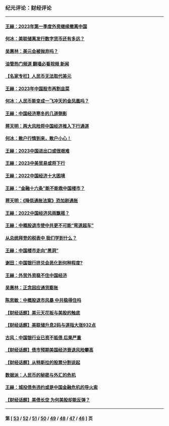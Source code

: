 ### 纪元评论：财经评论
---
#### [王赫：2023年第一季度外资继续撤离中国](../../pages/nsc1026/n13988870.md?05080330) 
#### [何冰：美联储离发行数字货币还有多远？](../../pages/nsc1026/n13986109.md?05080330) 
#### [吴惠林：美元会被抛弃吗？](../../pages/nsc1026/n13984087.md?05080330) 
#### [油管热门频道 翻墙必看视频 新闻](ok?05080330)
#### [【名家专栏】人民币无法取代美元](../../pages/nsc1026/n13974270.md?05080330) 
#### [王赫：2023年中国股市再割韭菜](../../pages/nsc1026/n13965334.md?05080330) 
#### [何冰：人民币能变成一飞冲天的金凤凰吗？](../../pages/nsc1026/n13964999.md?05080330) 
#### [王赫：中国经济寒冬的几道侧影](../../pages/nsc1026/n13932953.md?05080330) 
#### [蒋天明：两大风险将中国经济推入下行通道](../../pages/nsc1026/n13929820.md?05080330) 
#### [何冰：散户行情到来，散户小心！](../../pages/nsc1026/n13928308.md?05080330) 
#### [王赫：2023中国进出口或很艰难](../../pages/nsc1026/n13911515.md?05080330) 
#### [王赫：2023中美贸易或将下行](../../pages/nsc1026/n13899005.md?05080330) 
#### [王赫：2022中国经济十大困境](../../pages/nsc1026/n13883766.md?05080330) 
#### [王赫：“金融十六条”能不能救中国楼市？](../../pages/nsc1026/n13868431.md?05080330) 
#### [蒋天明：《降低通胀法案》恐加剧通胀](../../pages/nsc1026/n13806996.md?05080330) 
#### [王赫：2022中国经济风雨飘摇？](../../pages/nsc1026/n13803207.md?05080330) 
#### [王赫：中概股退市使中共更不可能“弯道超车”](../../pages/nsc1026/n13802858.md?05080330) 
#### [从总统拜登的税表中 我们学到什么？](../../pages/nsc1026/n13773081.md?05080330) 
#### [王赫：中国楼市走向“黑洞”](../../pages/nsc1026/n13770647.md?05080330) 
#### [谢田：中国银行挤兑会恶化到何种程度?](../../pages/nsc1026/n13766965.md?05080330) 
#### [王赫：外贸外资稳不住中国经济](../../pages/nsc1026/n13753933.md?05080330) 
#### [吴惠林：正念因应通货膨胀](../../pages/nsc1026/n13750350.md?05080330) 
#### [陈思敏：中概股退市风暴 中共稳得住吗](../../pages/nsc1026/n13738978.md?05080330) 
#### [【财经话题】美元天花板与美股的触底](../../pages/nsc1026/n13736495.md?05080330) 
#### [【财经话题】美联储升息2码与道指大涨932点](../../pages/nsc1026/n13727377.md?05080330) 
#### [古风：中国银行业已资不抵债 后果严重](../../pages/nsc1026/n13726111.md?05080330) 
#### [【财经话题】债市预期美国经济衰退风险攀高](../../pages/nsc1026/n13698043.md?05080330) 
#### [【财经话题】从特斯拉的股票分割说起](../../pages/nsc1026/n13679733.md?05080330) 
#### [数据派：人民币的秘密与外汇的危机](../../pages/nsc1026/n13667092.md?05080330) 
#### [王赫：城投债务违约或是中国金融危机的导火索](../../pages/nsc1026/n13665322.md?05080330) 
#### [【财经话题】美债长空 为何美股却能反弹？](../../pages/nsc1026/n13665895.md?05080330) 

---
#### 第 [ [53](./53.md?05080330) / [52](./52.md?05080330) / [51](./51.md?05080330) / [50](./50.md?05080330) / [49](./49.md?05080330) / [48](./48.md?05080330) / [47](./47.md?05080330) / [46](./46.md?05080330) ] 页
